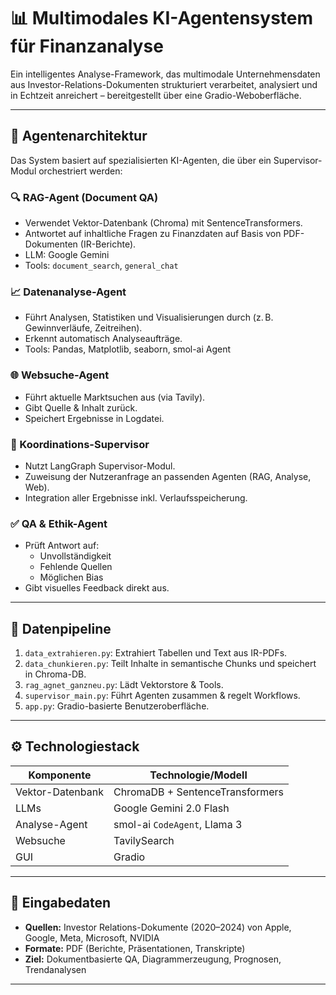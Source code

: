 
# 📊 Multimodales KI-Agentensystem für Finanzanalyse

Ein intelligentes Analyse-Framework, das multimodale Unternehmensdaten aus Investor-Relations-Dokumenten strukturiert verarbeitet, analysiert und in Echtzeit anreichert – bereitgestellt über eine Gradio-Weboberfläche.

---

## 🧠 Agentenarchitektur

Das System basiert auf spezialisierten KI-Agenten, die über ein Supervisor-Modul orchestriert werden:

### 🔍 RAG-Agent (Document QA)
- Verwendet Vektor-Datenbank (Chroma) mit SentenceTransformers.
- Antwortet auf inhaltliche Fragen zu Finanzdaten auf Basis von PDF-Dokumenten (IR-Berichte).
- LLM: Google Gemini
- Tools: `document_search`, `general_chat`

### 📈 Datenanalyse-Agent
- Führt Analysen, Statistiken und Visualisierungen durch (z. B. Gewinnverläufe, Zeitreihen).
- Erkennt automatisch Analyseaufträge.
- Tools: Pandas, Matplotlib, seaborn, smol-ai Agent

### 🌐 Websuche-Agent
- Führt aktuelle Marktsuchen aus (via Tavily).
- Gibt Quelle & Inhalt zurück.
- Speichert Ergebnisse in Logdatei.

### 🧭 Koordinations-Supervisor
- Nutzt LangGraph Supervisor-Modul.
- Zuweisung der Nutzeranfrage an passenden Agenten (RAG, Analyse, Web).
- Integration aller Ergebnisse inkl. Verlaufsspeicherung.

### ✅ QA & Ethik-Agent
- Prüft Antwort auf:
  - Unvollständigkeit
  - Fehlende Quellen
  - Möglichen Bias
- Gibt visuelles Feedback direkt aus.

---

## 🔄 Datenpipeline

1. `data_extrahieren.py`: Extrahiert Tabellen und Text aus IR-PDFs.
2. `data_chunkieren.py`: Teilt Inhalte in semantische Chunks und speichert in Chroma-DB.
3. `rag_agnet_ganzneu.py`: Lädt Vektorstore & Tools.
4. `supervisor_main.py`: Führt Agenten zusammen & regelt Workflows.
5. `app.py`: Gradio-basierte Benutzeroberfläche.

---

## ⚙️ Technologiestack

| Komponente              | Technologie/Modell                   |
|-------------------------|--------------------------------------|
| Vektor-Datenbank        | ChromaDB + SentenceTransformers      |
| LLMs                    | Google Gemini 2.0 Flash              |
| Analyse-Agent           | smol-ai `CodeAgent`, Llama 3         |
| Websuche                | TavilySearch                         |
| GUI                     | Gradio                               |

---

## 🧪 Eingabedaten

- **Quellen:** Investor Relations-Dokumente (2020–2024) von Apple, Google, Meta, Microsoft, NVIDIA
- **Formate:** PDF (Berichte, Präsentationen, Transkripte)
- **Ziel:** Dokumentbasierte QA, Diagrammerzeugung, Prognosen, Trendanalysen

---

